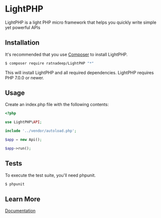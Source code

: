 # LightPHP
LightPHP is a light PHP micro framework that helps you quickly write simple yet powerful APIs
## Installation

It's recommended that you use [Composer](https://getcomposer.org/) to install LightPHP.

```bash
$ composer require ratnadeep/LightPHP "*"
```

This will install LightPHP and all required dependencies. LightPHP requires PHP 7.0.0 or newer.

## Usage

Create an index.php file with the following contents:

```php
<?php

use LightPHP\API;

include '../vendor/autoload.php';

$app = new Api();

$app->run();
```
## Tests

To execute the test suite, you'll need phpunit.

```bash
$ phpunit
```
## Learn More
[Documentation](https://github.com/ratnagithub/lightphp/wiki)
